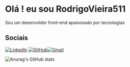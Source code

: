 # Olá ! eu sou RodrigoVieira511
 Sou um desenvoldor front-end apaixonado por tecnologias 
## Sociais

[![LinkedIn](https://img.shields.io/badge/LinkedIn-0077B5?style=for-the-badge&logo=linkedin&logoColor=white)](https://www.linkedin.com/in/rodrigo-vieira-da-silva-86a890330/) [![GitHub](https://img.shields.io/badge/GitHub-100000?style=for-the-badge&logo=github&logoColor=white)](https://github.com/RodrigoVieira511)[![Gmail](https://img.shields.io/badge/Gmail-333333?style=for-the-badge&logo=gmail&logoColor=red)](mailto:SEUGMAIL)


![Anurag's GitHub stats](https://github-readme-stats.vercel.app/api?username=anuraghazra&show_icons=true&theme=monokai)

